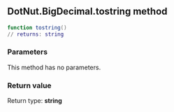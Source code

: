 ## DotNut.BigDecimal.tostring method


```lua
function tostring()
// returns: string
```


### Parameters

This method has no parameters.

### Return value

Return type: **string**

